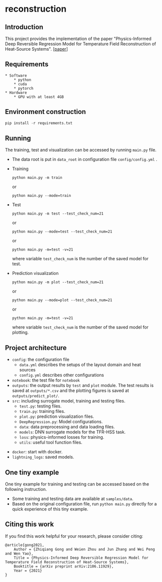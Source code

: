 # reconstruction
## Introduction
This project provides the implementation of the paper "Physics-Informed Deep Reversible Regression Model for Temperature Field Reconstruction of Heat-Source Systems". [[paper](https://arxiv.org/abs/2106.11929)]

## Requirements

    * Software
        * python
        * cuda
        * pytorch
    * Hardware
        * GPU with at least 4GB

## Environment construction

```python
pip install -r requirements.txt
```

## Running

The training, test and visualization can be accessed by running `main.py` file.

- The data root is put in `data_root` in configuration file `config/config.yml` .

- Training

  ```
  python main.py -m train
  ```

  or

  ```
  python main.py --mode=train
  ```

- Test

  ```
  python main.py -m test --test_check_num=21
  ```

  or

  ```
  python main.py --mode=test --test_check_num=21
  ```

  or

  ```
  python main.py -m=test -v=21
  ```

  where variable `test_check_num` is the number of the saved model for test.

- Prediction visualization

  ```
  python main.py -m plot --test_check_num=21
  ```

  or

  ```
  python main.py --mode=plot --test_check_num=21
  ```

  or

  ```
  python main.py -m=test -v=21
  ```

  where variable `test_check_num` is the number of the saved model for plotting.

## Project architecture

- `config`: the configuration file
  - `data.yml` describes the setups of the layout domain and heat sources
  - `config.yml` describes other configurations
- `notebook`: the test file for `notebook`
- `outputs`: the output results by `test` and `plot` module. The test results is saved at `outputs/*.csv` and the plotting figures is saved at `outputs/predict_plot/`.
- `src`: including surrogate model, training and testing files.
  - `test.py`: testing files.
  - `train.py`: training files.
  - `plot.py`: prediction visualization files.
  - `DeepRegression.py`: Model configurations.
  - `data`: data preprocessing and data loading files.
  - `models`: DNN surrogate models for the TFR-HSS task.
  - `loss`: physics-informed losses for training.
  - `utils`: useful tool function files.

* `docker`: start with docker.
* `lightning_logs`: saved models.

## One tiny example

One tiny example for training and testing can be accessed based on the following instruction.

- Some training and testing data are available at `samples/data`.
- Based on the original configuration file, run `python main.py` directly for a quick experience of this tiny example.

## Citing this work

If you find this work helpful for your research, please consider citing:

```
@article{gong2021,
    Author = {Zhiqiang Gong and Weien Zhou and Jun Zhang and Wei Peng and Wen Yao},
    Title = {Physics-Informed Deep Reversible Regression Model for Temperature Field Reconstruction of Heat-Source Systems},
    Booktitle = {arXiv preprint arXiv:2106.11929},
    Year = {2021}
}
```